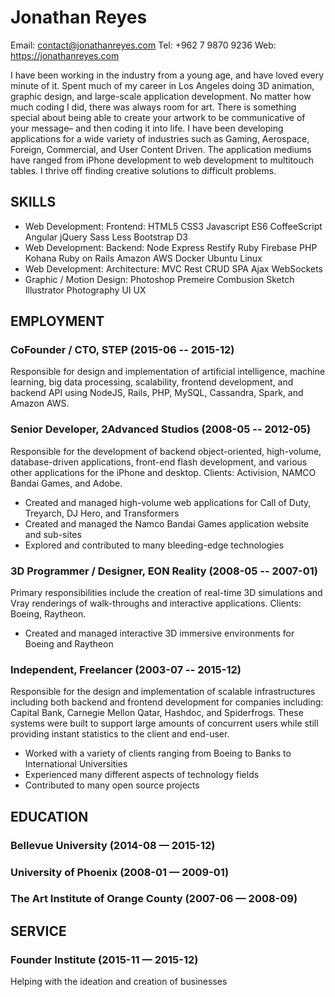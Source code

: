 Jonathan Reyes
============
Email: contact@jonathanreyes.com
Tel: +962 7 9870 9236
Web: https://jonathanreyes.com

I have been working in the industry from a young age, and have loved every minute of it. Spent much of my career in Los Angeles doing 3D animation, graphic design, and large-scale application development. No matter how much coding I did, there was always room for art. There is something special about being able to create your artwork to be communicative of your message– and then coding it into life.  I have been developing applications for a wide variety of industries such as Gaming, Aerospace, Foreign, Commercial, and User Content Driven. The application mediums have ranged from iPhone development to web development to multitouch tables.  I thrive off finding creative solutions to difficult problems.

## SKILLS

  - Web Development: Frontend: HTML5 CSS3 Javascript ES6 CoffeeScript Angular jQuery Sass Less Bootstrap D3 
  - Web Development: Backend: Node Express Restify Ruby Firebase PHP Kohana Ruby on Rails Amazon AWS Docker Ubuntu Linux 
  - Web Development: Architecture: MVC Rest CRUD SPA Ajax WebSockets 
  - Graphic / Motion Design: Photoshop Premeire Combusion Sketch Illustrator Photography UI UX 

## EMPLOYMENT

### CoFounder / CTO, STEP (2015-06 -- 2015-12)
Responsible for design and implementation of artificial intelligence, machine learning, big data processing, scalability, frontend development, and backend API using NodeJS, Rails, PHP, MySQL, Cassandra, Spark, and Amazon AWS.

### Senior Developer, 2Advanced Studios (2008-05 -- 2012-05)
Responsible for the development of backend object-oriented, high-volume, database-driven applications, front-end flash development, and various other applications for the iPhone and desktop.  Clients: Activision, NAMCO Bandai Games, and Adobe.
  - Created and managed high-volume web applications for Call of Duty, Treyarch, DJ Hero, and Transformers
  - Created and managed the Namco Bandai Games application website and sub-sites
  - Explored and contributed to many bleeding-edge technologies

### 3D Programmer / Designer, EON Reality (2008-05 -- 2007-01)
Primary responsibilities include the creation of real-time 3D simulations and Vray renderings of walk-throughs and interactive applications. Clients: Boeing, Raytheon.
  - Created and managed interactive 3D immersive environments for Boeing and Raytheon

### Independent, Freelancer (2003-07 -- 2015-12)
Responsible for the design and implementation of scalable infrastructures including both backend and frontend development for companies including: Capital Bank, Carnegie Mellon Qatar, Hashdoc, and Spiderfrogs. These systems were built to support large amounts of concurrent users while still providing instant statistics to the client and end-user.
  - Worked with a variety of clients ranging from Boeing to Banks to International Universities
  - Experienced many different aspects of technology fields
  - Contributed to many open source projects


## EDUCATION

### Bellevue University (2014-08 — 2015-12)

### University of Phoenix (2008-01 — 2009-01)

### The Art Institute of Orange County (2007-06 — 2008-09)


## SERVICE

### Founder Institute (2015-11 — 2015-12)
Helping with the ideation and creation of businesses

